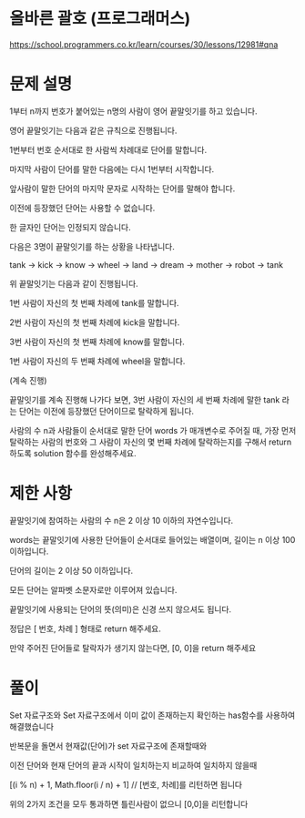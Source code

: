 # 올바른 괄호 (프로그래머스)

https://school.programmers.co.kr/learn/courses/30/lessons/12981#qna

# 문제 설명

1부터 n까지 번호가 붙어있는 n명의 사람이 영어 끝말잇기를 하고 있습니다.

영어 끝말잇기는 다음과 같은 규칙으로 진행됩니다.

1번부터 번호 순서대로 한 사람씩 차례대로 단어를 말합니다.

마지막 사람이 단어를 말한 다음에는 다시 1번부터 시작합니다.

앞사람이 말한 단어의 마지막 문자로 시작하는 단어를 말해야 합니다.

이전에 등장했던 단어는 사용할 수 없습니다.

한 글자인 단어는 인정되지 않습니다.

다음은 3명이 끝말잇기를 하는 상황을 나타냅니다.

tank → kick → know → wheel → land → dream → mother → robot → tank

위 끝말잇기는 다음과 같이 진행됩니다.

1번 사람이 자신의 첫 번째 차례에 tank를 말합니다.

2번 사람이 자신의 첫 번째 차례에 kick을 말합니다.

3번 사람이 자신의 첫 번째 차례에 know를 말합니다.

1번 사람이 자신의 두 번째 차례에 wheel을 말합니다.

(계속 진행)

끝말잇기를 계속 진행해 나가다 보면, 3번 사람이 자신의 세 번째 차례에 말한 tank 라는 단어는 이전에 등장했던 단어이므로 탈락하게 됩니다.

사람의 수 n과 사람들이 순서대로 말한 단어 words 가 매개변수로 주어질 때, 가장 먼저 탈락하는 사람의 번호와 그 사람이 자신의 몇 번째 차례에 탈락하는지를 구해서 return 하도록 solution 함수를 완성해주세요.

# 제한 사항

끝말잇기에 참여하는 사람의 수 n은 2 이상 10 이하의 자연수입니다.

words는 끝말잇기에 사용한 단어들이 순서대로 들어있는 배열이며, 길이는 n 이상 100 이하입니다.

단어의 길이는 2 이상 50 이하입니다.

모든 단어는 알파벳 소문자로만 이루어져 있습니다.

끝말잇기에 사용되는 단어의 뜻(의미)은 신경 쓰지 않으셔도 됩니다.

정답은 [ 번호, 차례 ] 형태로 return 해주세요.

만약 주어진 단어들로 탈락자가 생기지 않는다면, [0, 0]을 return 해주세요

# 풀이

Set 자료구조와 Set 자료구조에서 이미 값이 존재하는지 확인하는 has함수를 사용하여 해결했습니다

반복문을 돌면서 현재값(단어)가 set 자료구조에 존재할때와

이전 단어와 현재 단어의 끝과 시작이 일치하는지 비교하여 일치하지 않을때

[(i % n) + 1, Math.floor(i / n) + 1] // [번호, 차례]를 리턴하면 됩니다

위의 2가지 조건을 모두 통과하면 틀린사람이 없으니 [0,0]을 리턴합니다
